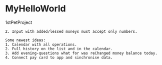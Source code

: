 # MyHelloWorld
 1stPetProject


<!-- NOTES -->
<!--1. --DONE-- Result from input must be written like Object with "comment", "amount", "color". -->
    2. Input with added/lessed moneys must accept only numbers.

<!-- CONCEPTS -->
    Some newest ideas:
    1. Calendar with all operations.
    2. Full history on the list and in the calendar.
    3. Add evening-questions what for was reChanged money balance today.
    4. Connect pay card to app and sinchronise data.